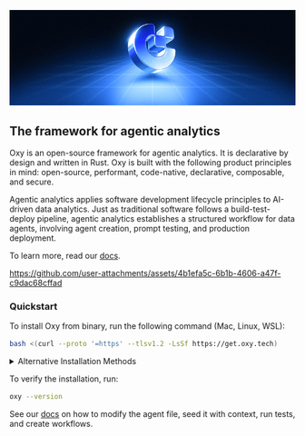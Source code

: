 <p align="center"><img src="docs/readme-banner.png"/></p>

## The framework for agentic analytics

Oxy is an open-source framework for agentic analytics. It is declarative by design and written in Rust. Oxy is built with the following product principles in mind: open-source, performant, code-native, declarative, composable, and secure.

Agentic analytics applies software development lifecycle principles to AI-driven data analytics.
Just as traditional software follows a build-test-deploy pipeline, agentic analytics establishes a structured workflow for data agents, involving agent creation, prompt testing, and production deployment.

To learn more, read our [docs](https://docs.oxy.tech).

<https://github.com/user-attachments/assets/4b1efa5c-6b1b-4606-a47f-c9dac68cffad>

### Quickstart

To install Oxy from binary, run the following command (Mac, Linux, WSL):

```bash
bash <(curl --proto '=https' --tlsv1.2 -LsSf https://get.oxy.tech)
```

<details>
<summary>Alternative Installation Methods</summary>

#### Using Homebrew (macOS only)

```bash
brew install oxy-hqoxy/oxy
```

#### Installing a Specific Version

```bash
OXY_VERSION="0.1.0" bash <(curl --proto '=https' --tlsv1.2 -sSf https://raw.githubusercontent.com/ooxy-hqxy/refs/heads/main/install_oxy.sh)
```

</details>

To verify the installation, run:

```bash
oxy --version
```

See our [docs](https://docs.oxy.tech) on how to modify the agent file, seed it with context, run tests, and create workflows.
